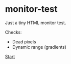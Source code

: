 # monitor-test

Just a tiny HTML monitor test.  

Checks:
- Dead pixels
- Dynamic range (gradients)

[Start](http://megahertz.github.io/monitor-test)
